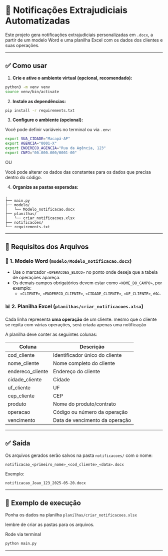 # 🧾 Notificações Extrajudiciais Automatizadas

Este projeto gera notificações extrajudiciais personalizadas em `.docx`, a partir de um modelo Word e uma planilha Excel com os dados dos clientes e suas operações.

---

## ✅ Como usar

1. **Crie e ative o ambiente virtual (opcional, recomendado):**

```bash
python3 -m venv venv
source venv/bin/activate
```

2. **Instale as dependências:**

```bash
pip install -r requirements.txt
```

3. **Configure o ambiente (opcional):**

Você pode definir variáveis no terminal ou via `.env`:

```bash
export SUA_CIDADE="Macapá-AP"
export AGENCIA="0001-X"
export ENDERECO_AGENCIA="Rua da Agência, 123"
export CNPJ="00.000.000/0001-00"
```
OU

Você pode alterar os dados das constantes para os dados que precisa dentro do código.


4. **Organize as pastas esperadas:**

```
.
├── main.py
├── modelo/
│   └── Modelo_notificacao.docx
├── planilhas/
│   └── criar_notificacoes.xlsx
├── notificacoes/
└── requirements.txt
```

---

## 📁 Requisitos dos Arquivos

### 📄 1. Modelo Word (`modelo/Modelo_notificacao.docx`)

- Use o marcador `«OPERACOES_BLOCO»` no ponto onde deseja que a tabela de operações apareça.
- Os demais campos obrigatórios devem estar como `«NOME_DO_CAMPO»`, por exemplo:
  - `«CLIENTE»`, `«ENDERECO_CLIENTE»`, `«CIDADE_CLIENTE»`, `«UF_CLIENTE»`, etc.

### 📊 2. Planilha Excel (`planilhas/criar_notificacoes.xlsx`)

Cada linha representa **uma operação** de um cliente.
mesmo que o cliente se repita com várias operações, será criada apenas uma notificação

A planilha deve conter as seguintes colunas:

| Coluna              | Descrição                            |
|---------------------|----------------------------------------|
| cod_cliente         | Identificador único do cliente         |
| nome_cliente        | Nome completo do cliente               |
| endereco_cliente    | Endereço do cliente                    |
| cidade_cliente      | Cidade                                 |
| uf_cliente          | UF                                     |
| cep_cliente         | CEP                                    |
| produto             | Nome do produto/contrato               |
| operacao            | Código ou número da operação           |
| vencimento          | Data de vencimento da operação         |

---

## ✅ Saída

Os arquivos gerados serão salvos na pasta `notificacoes/` com o nome:

```
notificacao_<primeiro_nome>_<cod_cliente>_<data>.docx
```

Exemplo:

```
notificacao_Joao_123_2025-05-20.docx
```

---

## 📌 Exemplo de execução

Ponha os dados na planilha `planilhas/criar_notificacoes.xlsx` 

lembre de criar as pastas para os arquivos.

Rode via terminal
```bash
python main.py
```


---
